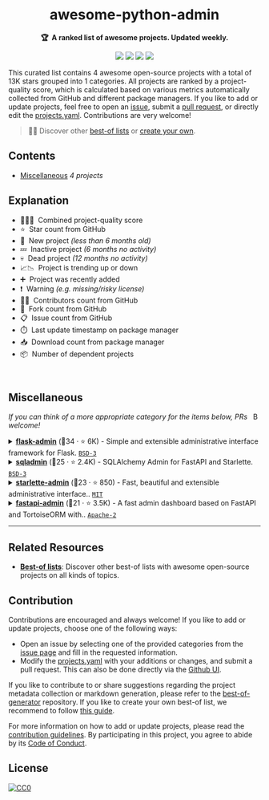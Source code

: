 <!-- markdownlint-disable -->
<h1 align="center">
    awesome-python-admin
    <br>
</h1>

<p align="center">
    <strong>🏆&nbsp; A ranked list of awesome projects. Updated weekly.</strong>
</p>

<p align="center">
    <a href="https://best-of.org" title="Best-of Badge"><img src="http://bit.ly/3o3EHNN"></a>
    <a href="#Contents" title="Project Count"><img src="https://img.shields.io/badge/projects-4-blue.svg?color=5ac4bf"></a>
    <a href="#Contribution" title="Contributions are welcome"><img src="https://img.shields.io/badge/contributions-welcome-green.svg"></a>
    <a href="https://github.com/hasansezertasan/awesome-python-admin/releases" title="Best-of Updates"><img src="https://img.shields.io/github/release-date/hasansezertasan/awesome-python-admin?color=green&label=updated"></a>
</p>

This curated list contains 4 awesome open-source projects with a total of 13K stars grouped into 1 categories. All projects are ranked by a project-quality score, which is calculated based on various metrics automatically collected from GitHub and different package managers. If you like to add or update projects, feel free to open an [issue](https://github.com/hasansezertasan/awesome-python-admin/issues/new/choose), submit a [pull request](https://github.com/hasansezertasan/awesome-python-admin/pulls), or directly edit the [projects.yaml](https://github.com/hasansezertasan/awesome-python-admin/edit/main/projects.yaml). Contributions are very welcome!

> 🧙‍♂️  Discover other [best-of lists](https://best-of.org) or [create your own](https://github.com/best-of-lists/best-of/blob/main/create-best-of-list.md).

## Contents

- [Miscellaneous](#miscellaneous) _4 projects_

## Explanation
- 🥇🥈🥉&nbsp; Combined project-quality score
- ⭐️&nbsp; Star count from GitHub
- 🐣&nbsp; New project _(less than 6 months old)_
- 💤&nbsp; Inactive project _(6 months no activity)_
- 💀&nbsp; Dead project _(12 months no activity)_
- 📈📉&nbsp; Project is trending up or down
- ➕&nbsp; Project was recently added
- ❗️&nbsp; Warning _(e.g. missing/risky license)_
- 👨‍💻&nbsp; Contributors count from GitHub
- 🔀&nbsp; Fork count from GitHub
- 📋&nbsp; Issue count from GitHub
- ⏱️&nbsp; Last update timestamp on package manager
- 📥&nbsp; Download count from package manager
- 📦&nbsp; Number of dependent projects

<br>

## Miscellaneous

<a href="#contents"><img align="right" width="15" height="15" src="https://git.io/JtehR" alt="Back to top"></a>

_If you can think of a more appropriate category for the items below, PRs welcome!_

<details><summary><b><a href="https://github.com/pallets-eco/flask-admin">flask-admin</a></b> (🥇34 ·  ⭐ 6K) - Simple and extensible administrative interface framework for Flask. <code><a href="http://bit.ly/3aKzpTv">BSD-3</a></code></summary>

- [GitHub](https://github.com/pallets-eco/flask-admin) (👨‍💻 380 · 🔀 1.6K · 📥 510 · 📦 33K · 📋 1.5K - 8% open · ⏱️ 20.10.2025):

	```
	git clone https://github.com/pallets-eco/flask-admin
	```
</details>
<details><summary><b><a href="https://github.com/aminalaee/sqladmin">sqladmin</a></b> (🥈25 ·  ⭐ 2.4K) - SQLAlchemy Admin for FastAPI and Starlette. <code><a href="http://bit.ly/3aKzpTv">BSD-3</a></code></summary>

- [GitHub](https://github.com/aminalaee/sqladmin) (👨‍💻 77 · 🔀 240 · 📦 1.8K · 📋 280 - 25% open · ⏱️ 03.10.2025):

	```
	git clone https://github.com/aminalaee/sqladmin
	```
</details>
<details><summary><b><a href="https://github.com/jowilf/starlette-admin">starlette-admin</a></b> (🥉23 ·  ⭐ 850) - Fast, beautiful and extensible administrative interface.. <code><a href="http://bit.ly/34MBwT8">MIT</a></code></summary>

- [GitHub](https://github.com/jowilf/starlette-admin) (👨‍💻 27 · 🔀 80 · 📦 1.1K · 📋 230 - 31% open · ⏱️ 14.10.2025):

	```
	git clone https://github.com/jowilf/starlette-admin
	```
</details>
<details><summary><b><a href="https://github.com/fastapi-admin/fastapi-admin">fastapi-admin</a></b> (🥉21 ·  ⭐ 3.5K) - A fast admin dashboard based on FastAPI and TortoiseORM with.. <code><a href="http://bit.ly/3nYMfla">Apache-2</a></code></summary>

- [GitHub](https://github.com/fastapi-admin/fastapi-admin) (👨‍💻 18 · 🔀 430 · 📦 500 · 📋 130 - 44% open · ⏱️ 05.04.2025):

	```
	git clone https://github.com/fastapi-admin/fastapi-admin
	```
</details>

---

## Related Resources

- [**Best-of lists**](https://best-of.org): Discover other best-of lists with awesome open-source projects on all kinds of topics.

## Contribution

Contributions are encouraged and always welcome! If you like to add or update projects, choose one of the following ways:

- Open an issue by selecting one of the provided categories from the [issue page](https://github.com/hasansezertasan/awesome-python-admin/issues/new/choose) and fill in the requested information.
- Modify the [projects.yaml](https://github.com/hasansezertasan/awesome-python-admin/blob/main/projects.yaml) with your additions or changes, and submit a pull request. This can also be done directly via the [Github UI](https://github.com/hasansezertasan/awesome-python-admin/edit/main/projects.yaml).

If you like to contribute to or share suggestions regarding the project metadata collection or markdown generation, please refer to the [best-of-generator](https://github.com/best-of-lists/best-of-generator) repository. If you like to create your own best-of list, we recommend to follow [this guide](https://github.com/best-of-lists/best-of/blob/main/create-best-of-list.md).

For more information on how to add or update projects, please read the [contribution guidelines](https://github.com/hasansezertasan/awesome-python-admin/blob/main/CONTRIBUTING.md). By participating in this project, you agree to abide by its [Code of Conduct](https://github.com/hasansezertasan/awesome-python-admin/blob/main/.github/CODE_OF_CONDUCT.md).

## License

[![CC0](https://mirrors.creativecommons.org/presskit/buttons/88x31/svg/by-sa.svg)](https://creativecommons.org/licenses/by-sa/4.0/)
